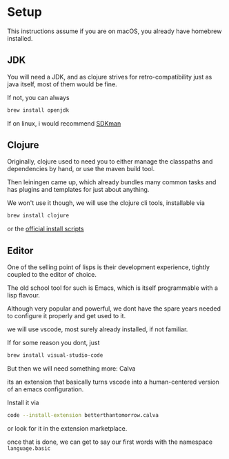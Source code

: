# Setup
This instructions assume if you are on macOS, you already have homebrew installed.

## JDK
You will need a JDK, and as clojure strives for retro-compatibility just as java itself, most of them would be fine.

If not, you can always
```bash
brew install openjdk
```
If on linux, i would recommend [SDKman](https://sdkman.io/)

## Clojure
Originally, clojure used to need you to either manage the classpaths and dependencies by hand, or use the maven build tool.

Then leiningen came up, which already bundles many common tasks and has plugins and templates for just about anything.

We won't use it though, we will use the clojure cli tools, installable via
```bash
brew install clojure
```

or the [official install scripts](https://clojure.org/guides/getting_started)

## Editor
One of the selling point of lisps is their development experience, tightly coupled to the editor of choice.

The old school tool for such is Emacs, which is itself programmable with a lisp flavour.

Although very popular and powerful, we dont have the spare years needed to configure it properly and get used to it.

we will use vscode, most surely already installed, if not familiar.

If for some reason you dont, just
```bash
brew install visual-studio-code
```
But then we will need something more: Calva

its an extension that basically turns vscode into a human-centered version of an emacs configuration.

Install it via

```bash
code --install-extension betterthantomorrow.calva
```

or look for it in the extension marketplace.

once that is done, we can get to say our first words with the namespace `language.basic`